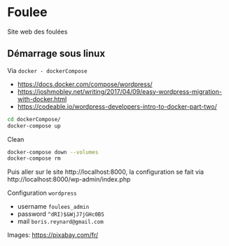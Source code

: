 # Foulee
Site web des foulées



## Démarrage sous linux

Via `docker - dockerCompose`

* https://docs.docker.com/compose/wordpress/
* https://joshmobley.net/writing/2017/04/09/easy-wordpress-migration-with-docker.html
* https://codeable.io/wordpress-developers-intro-to-docker-part-two/

```bash
cd dockerCompose/
docker-compose up
```

Clean
```bash
docker-compose down --volumes
docker-compose rm
```

Puis aller sur le site http://localhost:8000, la configuration se fait via http://localhost:8000/wp-admin/index.php


Configuration `wordpress`
* username `foulees_admin`
* password `^dRI)$&WjJ7jGHc0BS`
* mail `boris.reynard@gmail.com`


Images:
https://pixabay.com/fr/
